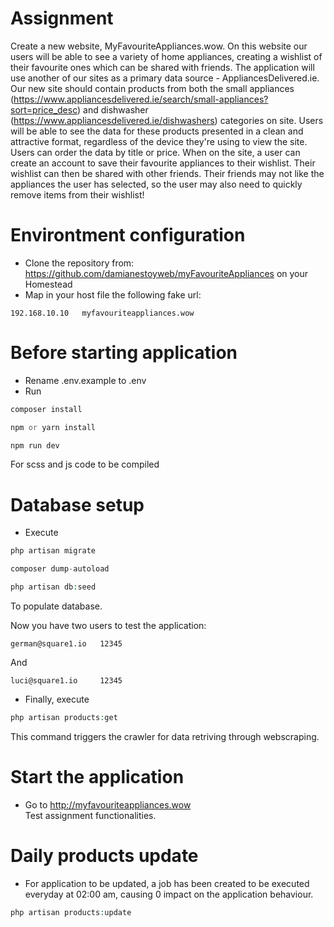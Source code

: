 # Assignment
Create a new website, MyFavouriteAppliances.wow. 
On this website our users will be able to see a variety of home appliances, creating a wishlist of their favourite ones which can be shared with friends. 
The application will use another of our sites as a primary data source - AppliancesDelivered.ie. Our new site should contain products from both the small appliances 
(https://www.appliancesdelivered.ie/search/small-appliances?sort=price_desc) and dishwasher (https://www.appliancesdelivered.ie/dishwashers) categories on site. Users will be able to see the data for these products presented in a clean and attractive format, regardless of the device they're using to view the site. Users can order the data by title or price. 
When on the site, a user can create an account to save their favourite appliances to their wishlist. Their wishlist can then be shared with other friends. Their friends may not like the appliances the user has selected, so the user may also need to quickly remove items from their wishlist! 


# Environtment configuration
- Clone the repository from: https://github.com/damianestoyweb/myFavouriteAppliances on your Homestead
- Map in your host file the following fake url:
```
192.168.10.10	myfavouriteappliances.wow 
```
# Before starting application
- Rename .env.example to .env
- Run<br/>
```php
composer install
```

```php
npm or yarn install
```

```php
npm run dev
```
For scss and js code to be compiled

# Database setup
- Execute<br/>
```php
php artisan migrate
```

```php
composer dump-autoload
```

```php
php artisan db:seed
```
To populate database.<br/>

Now you have two users to test the application:<br/>
```
german@square1.io	12345 
```
And<br/>
```
luci@square1.io 	12345 
```

- Finally, execute<br/>
```php
php artisan products:get
```
This command triggers the crawler for data retriving through webscraping.

# Start the application
- Go to http://myfavouriteappliances.wow<br/>
Test assignment functionalities.

# Daily products update
- For application to be updated, a job has been created to be executed everyday at 02:00 am, causing 0 impact on the application behaviour.
```php
php artisan products:update
```
 
